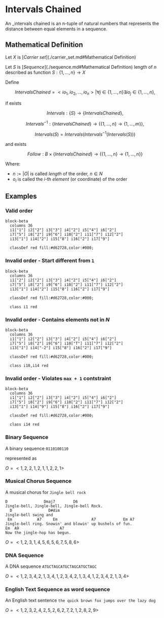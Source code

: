 # Intervals Chained

An _intervals chained is an n-tuple of natural numbers that represents the distance between equal elements in a sequence.

## Mathematical Definition

Let $X$ is [_Carrier set_](./carrier_set.md#Mathematical Definition)

Let $S$ is [_Sequence_](./sequence.md#Mathematical Definition)  length of $n$ described as function $S : \{1,...,n\} \longrightarrow X$

Define

$$IntervalsChained = <io_1, io_2, ..., io_n> | \forall j \in \{1,...,n\} \exists io_j \in \{1,...,n\},$$

if exists

$$Intervals : \big\{S\}  \longrightarrow \big\{ IntervalsChained \big\},$$

$$Intervals^{-1} : \big\{ IntervalsChained \big\}  \longrightarrow \big\{ \{1,...,n\} \longrightarrow \{1,...,m\} \big\},$$


$$Intervals(S) = Intervals(Intervals^{-1}(Intervals(S)))$$

and exists

$$Follow : B \times \big\{ IntervalsChained \big\}  \longrightarrow \big\{ \{1,...,n\} \longrightarrow \{1,...,n\} \big\}$$


<!-- $$Follow : B \times \big\{ \{1,...,n\} \longrightarrow \{1,...,n\} \big\}  \longrightarrow \big\{ \{1,...,n\} \longrightarrow \{0,...,n+1\} \big\}$$

$$Traceble : B \times \big\{ \{1,...,n\} \longrightarrow \{1,...,n\} \big\}  \longrightarrow \big\{ \{1,...,n\} \longrightarrow \{0, 1\} \big\}$$
 -->
<!-- Define `follow` $F : B \times M \times J^n \longrightarrow (J)^n$

Define `traceble` $T : B \times M \times J^n \longrightarrow (\{True, False\})^n$ -->






<!-- is called `Intervals chain` if and only if

$$\exists (b, m) \in B \times M$$

that makes these statments true:

1. Tracebility criteria - $\forall i \ Traceble(b, m)(IO)(i)$
2. Chained criteria - $f=Follow(b,m)(IO),\ \forall i \forall j \ne i  | f(i) \neq f(j) \lor f(i) \in \{0, n+1\}$

 -->


Where:

- $n := |O|$ is called _length_ of the order, $n \in N$
- $o_i$​ is called the $i$-th _element_ (or coordinate) of the order

## Examples

### Valid order

``` mermaid
block-beta
  columns 36
  i1["1"] i2["2"] i3["3"] i4["2"] i5["4"] i6["2"]
  i7["5"] i8["2"] i9["6"] i10["2"] i11["7"] i12["2"]
  i13["1"] i14["2"] i15["8"] i16["2"] i17["9"]

  classDef red fill:#d62728,color:#000;

```

### Invalid order - Start different from `1`


``` mermaid
block-beta
  columns 36
  i1["2"] i2["2"] i3["3"] i4["2"] i5["4"] i6["2"]
  i7["5"] i8["2"] i9["6"] i10["2"] i11["7"] i12["2"]
  i13["1"] i14["2"] i15["8"] i16["2"] i17["9"]

  classDef red fill:#d62728,color:#000;

  class i1 red
```

### Invalid order - Contains elements not in $N$

``` mermaid
block-beta
  columns 36
  i1["1"] i2["2"] i3["3"] i4["2"] i5["4"] i6["2"]
  i7["5"] i8["2"] i9["6"] i10["T"] i11["7"] i12["2"]
  i13["1"] i14["-2"] i15["8"] i16["2"] i17["9"]

  classDef red fill:#d62728,color:#000;

  class i10,i14 red
```

### Invalid order - Violates `max + 1` contstraint

``` mermaid
block-beta
  columns 36
  i1["1"] i2["2"] i3["3"] i4["2"] i5["4"] i6["2"]
  i7["5"] i8["2"] i9["6"] i10["2"] i11["7"] i12["2"]
  i13["1"] i14["9"] i15["8"] i16["2"] i17["9"]

  classDef red fill:#d62728,color:#000;

  class i14 red
```

### Binary Sequence
A binary sequence `0110100110`

represented as

$O = <1, 2, 2, 1, 2, 1, 1, 2, 2, 1>$

### Musical Chorus Sequence
A musical chorus for `Jingle bell rock`

```
D                Dmaj7        D6
Jingle-bell, Jingle-bell, Jingle-bell Rock.
  D                D#dim
Jingle-bell swing and
 Em           A7     Em               A7            Em A7
Jingle-bell ring. Snowin' and blowin' up bushels of fun.
Em  A9                  A7
Now the jingle-hop has begun.
```

$O = <1, 2, 3, 1, 4, 5, 6, 5, 6, 7, 5, 8, 6>$

### DNA Sequence
A DNA sequence `ATGCTAGCATGCTAGCATGCTAGC`

$O = <1, 2, 3, 4, 2, 1, 3, 4, 1, 2, 3, 4, 2, 1, 3, 4, 1, 2, 3, 4, 2, 1, 3, 4>$

### English Text Sequence as word sequence
An English text sentence `the quick brown fox jumps over the lazy dog`

$O = <1, 2, 3, 2, 4, 2, 5, 2, 6, 2, 7, 2, 1, 2, 8, 2, 9>$
